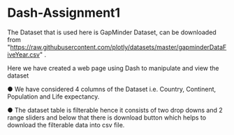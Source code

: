 # Dash-Assignment1

The Dataset that is used here is GapMinder Dataset, can be downloaded from  "https://raw.githubusercontent.com/plotly/datasets/master/gapminderDataFiveYear.csv" .

Here we have created a web page using Dash to manipulate and view the dataset

● We have considered 4 columns of the Dataset i.e. Country, Continent, Population and Life expectancy.

● The dataset table is filterable hence it consists of two drop downs and 2 range sliders and below that
there is download button which helps to download the filterable data into csv file.